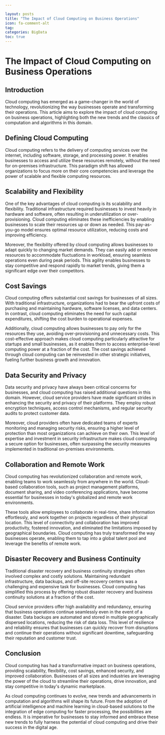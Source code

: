 ```yaml
---

layout: posts
title: "The Impact of Cloud Computing on Business Operations"
icon: fa-comment-alt
tag:      
categories: BigData
toc: true
---
```




# The Impact of Cloud Computing on Business Operations

## Introduction

Cloud computing has emerged as a game-changer in the world of technology, revolutionizing the way businesses operate and transforming their operations. This article aims to explore the impact of cloud computing on business operations, highlighting both the new trends and the classics of computation and algorithms in this domain.

## Defining Cloud Computing

Cloud computing refers to the delivery of computing services over the internet, including software, storage, and processing power. It enables businesses to access and utilize these resources remotely, without the need for on-premises infrastructure. This paradigm shift has allowed organizations to focus more on their core competencies and leverage the power of scalable and flexible computing resources.

## Scalability and Flexibility

One of the key advantages of cloud computing is its scalability and flexibility. Traditional infrastructure required businesses to invest heavily in hardware and software, often resulting in underutilization or over-provisioning. Cloud computing eliminates these inefficiencies by enabling businesses to scale their resources up or down as needed. This pay-as-you-go model ensures optimal resource utilization, reducing costs and improving efficiency.

Moreover, the flexibility offered by cloud computing allows businesses to adapt quickly to changing market demands. They can easily add or remove resources to accommodate fluctuations in workload, ensuring seamless operations even during peak periods. This agility enables businesses to stay competitive and respond rapidly to market trends, giving them a significant edge over their competitors.

## Cost Savings

Cloud computing offers substantial cost savings for businesses of all sizes. With traditional infrastructure, organizations had to bear the upfront costs of purchasing and maintaining hardware, software licenses, and data centers. In contrast, cloud computing eliminates the need for such capital expenditures, shifting the cost burden to operational expenses.

Additionally, cloud computing allows businesses to pay only for the resources they use, avoiding over-provisioning and unnecessary costs. This cost-effective approach makes cloud computing particularly attractive for startups and small businesses, as it enables them to access enterprise-level computing power at a fraction of the cost. The cost savings achieved through cloud computing can be reinvested in other strategic initiatives, fueling further business growth and innovation.

## Data Security and Privacy

Data security and privacy have always been critical concerns for businesses, and cloud computing has raised additional questions in this domain. However, cloud service providers have made significant strides in enhancing the security and privacy of their platforms. They employ robust encryption techniques, access control mechanisms, and regular security audits to protect customer data.

Moreover, cloud providers often have dedicated teams of experts monitoring and managing security risks, ensuring a higher level of protection than most organizations can achieve on their own. This level of expertise and investment in security infrastructure makes cloud computing a secure option for businesses, often surpassing the security measures implemented in traditional on-premises environments.

## Collaboration and Remote Work

Cloud computing has revolutionized collaboration and remote work, enabling teams to work seamlessly from anywhere in the world. Cloud-based collaboration tools, such as project management platforms, document sharing, and video conferencing applications, have become essential for businesses in today's globalized and remote work environments.

These tools allow employees to collaborate in real-time, share information effortlessly, and work together on projects regardless of their physical location. This level of connectivity and collaboration has improved productivity, fostered innovation, and eliminated the limitations imposed by geographical boundaries. Cloud computing has truly transformed the way businesses operate, enabling them to tap into a global talent pool and leverage the benefits of remote work.

## Disaster Recovery and Business Continuity

Traditional disaster recovery and business continuity strategies often involved complex and costly solutions. Maintaining redundant infrastructure, data backups, and off-site recovery centers was a challenging and expensive task for businesses. Cloud computing has simplified this process by offering robust disaster recovery and business continuity solutions at a fraction of the cost.

Cloud service providers offer high availability and redundancy, ensuring that business operations continue seamlessly even in the event of a disaster. Data backups are automated and stored in multiple geographically dispersed locations, reducing the risk of data loss. This level of resilience and reliability ensures that businesses can quickly recover from disruptions and continue their operations without significant downtime, safeguarding their reputation and customer trust.

## Conclusion

Cloud computing has had a transformative impact on business operations, providing scalability, flexibility, cost savings, enhanced security, and improved collaboration. Businesses of all sizes and industries are leveraging the power of the cloud to streamline their operations, drive innovation, and stay competitive in today's dynamic marketplace.

As cloud computing continues to evolve, new trends and advancements in computation and algorithms will shape its future. From the adoption of artificial intelligence and machine learning in cloud-based solutions to the integration of edge computing for faster processing, the possibilities are endless. It is imperative for businesses to stay informed and embrace these new trends to fully harness the potential of cloud computing and drive their success in the digital age.
